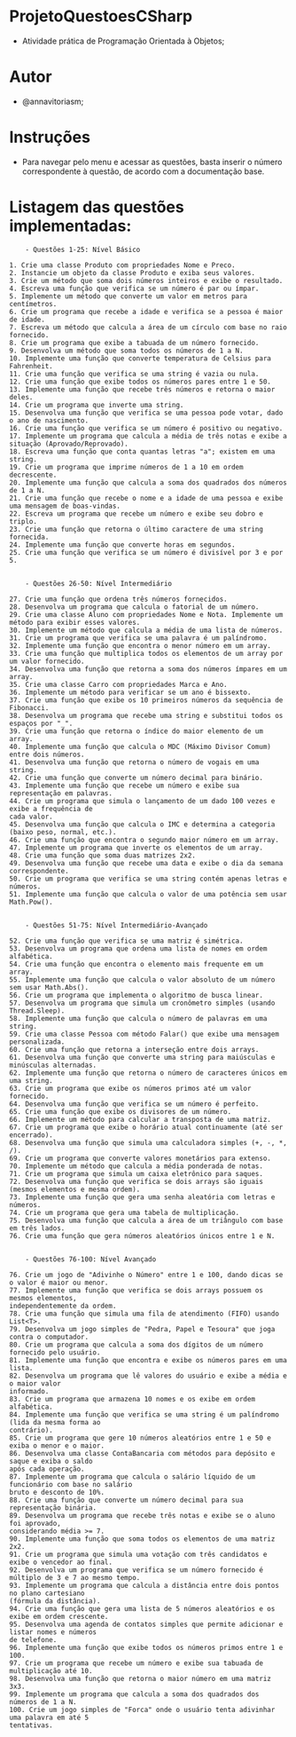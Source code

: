 # ProjetoQuestoesCSharp
- Atividade prática de Programação Orientada à Objetos;
  
# Autor
- @annavitoriasm;

# Instruções
- Para navegar pelo menu e acessar as questões, basta inserir o número correspondente à questão, de acordo com a documentação base.

# Listagem das questões implementadas:

        - Questões 1-25: Nível Básico
        
    1. Crie uma classe Produto com propriedades Nome e Preco.
    2. Instancie um objeto da classe Produto e exiba seus valores.
    3. Crie um método que soma dois números inteiros e exibe o resultado.
    4. Escreva uma função que verifica se um número é par ou ímpar.
    5. Implemente um método que converte um valor em metros para centímetros.
    6. Crie um programa que recebe a idade e verifica se a pessoa é maior de idade.
    7. Escreva um método que calcula a área de um círculo com base no raio fornecido.
    8. Crie um programa que exibe a tabuada de um número fornecido.
    9. Desenvolva um método que soma todos os números de 1 a N.
    10. Implemente uma função que converte temperatura de Celsius para Fahrenheit.
    11. Crie uma função que verifica se uma string é vazia ou nula.
    12. Crie uma função que exibe todos os números pares entre 1 e 50.
    13. Implemente uma função que recebe três números e retorna o maior deles.
    14. Crie um programa que inverte uma string.
    15. Desenvolva uma função que verifica se uma pessoa pode votar, dado o ano de nascimento.
    16. Crie uma função que verifica se um número é positivo ou negativo.
    17. Implemente um programa que calcula a média de três notas e exibe a situação (Aprovado/Reprovado).
    18. Escreva uma função que conta quantas letras "a"; existem em uma string.
    19. Crie um programa que imprime números de 1 a 10 em ordem decrescente.
    20. Implemente uma função que calcula a soma dos quadrados dos números de 1 a N.
    21. Crie uma função que recebe o nome e a idade de uma pessoa e exibe uma mensagem de boas-vindas.
    22. Escreva um programa que recebe um número e exibe seu dobro e triplo.
    23. Crie uma função que retorna o último caractere de uma string fornecida.
    24. Implemente uma função que converte horas em segundos.
    25. Crie uma função que verifica se um número é divisível por 3 e por 5.

    
        - Questões 26-50: Nível Intermediário
    
    27. Crie uma função que ordena três números fornecidos.
    28. Desenvolva um programa que calcula o fatorial de um número.
    29. Crie uma classe Aluno com propriedades Nome e Nota. Implemente um método para exibir esses valores.
    30. Implemente um método que calcula a média de uma lista de números.
    31. Crie um programa que verifica se uma palavra é um palíndromo.
    32. Implemente uma função que encontra o menor número em um array.
    33. Crie uma função que multiplica todos os elementos de um array por um valor fornecido.
    34. Desenvolva uma função que retorna a soma dos números ímpares em um array.
    35. Crie uma classe Carro com propriedades Marca e Ano.
    36. Implemente um método para verificar se um ano é bissexto.
    37. Crie uma função que exibe os 10 primeiros números da sequência de Fibonacci.
    38. Desenvolva um programa que recebe uma string e substitui todos os espaços por "_".
    39. Crie uma função que retorna o índice do maior elemento de um array.
    40. Implemente uma função que calcula o MDC (Máximo Divisor Comum) entre dois números.
    41. Desenvolva uma função que retorna o número de vogais em uma string.
    42. Crie uma função que converte um número decimal para binário.
    43. Implemente uma função que recebe um número e exibe sua representação em palavras.
    44. Crie um programa que simula o lançamento de um dado 100 vezes e exibe a frequência de
    cada valor.
    45. Desenvolva uma função que calcula o IMC e determina a categoria (baixo peso, normal, etc.).
    46. Crie uma função que encontra o segundo maior número em um array.
    47. Implemente um programa que inverte os elementos de um array.
    48. Crie uma função que soma duas matrizes 2x2.
    49. Desenvolva uma função que recebe uma data e exibe o dia da semana correspondente.
    50. Crie um programa que verifica se uma string contém apenas letras e números.
    51. Implemente uma função que calcula o valor de uma potência sem usar Math.Pow().
    

        - Questões 51-75: Nível Intermediário-Avançado
    
    52. Crie uma função que verifica se uma matriz é simétrica.
    53. Desenvolva um programa que ordena uma lista de nomes em ordem alfabética.
    54. Crie uma função que encontra o elemento mais frequente em um array.
    55. Implemente uma função que calcula o valor absoluto de um número sem usar Math.Abs().
    56. Crie um programa que implementa o algoritmo de busca linear.
    57. Desenvolva um programa que simula um cronômetro simples (usando Thread.Sleep).
    58. Implemente uma função que calcula o número de palavras em uma string.
    59. Crie uma classe Pessoa com método Falar() que exibe uma mensagem personalizada.
    60. Crie uma função que retorna a interseção entre dois arrays.
    61. Desenvolva uma função que converte uma string para maiúsculas e minúsculas alternadas.
    62. Implemente uma função que retorna o número de caracteres únicos em uma string.
    63. Crie um programa que exibe os números primos até um valor fornecido.
    64. Desenvolva uma função que verifica se um número é perfeito.
    65. Crie uma função que exibe os divisores de um número.
    66. Implemente um método para calcular a transposta de uma matriz.
    67. Crie um programa que exibe o horário atual continuamente (até ser encerrado).
    68. Desenvolva uma função que simula uma calculadora simples (+, -, *, /).
    69. Crie um programa que converte valores monetários para extenso.
    70. Implemente um método que calcula a média ponderada de notas.
    71. Crie um programa que simula um caixa eletrônico para saques.
    72. Desenvolva uma função que verifica se dois arrays são iguais (mesmos elementos e mesma ordem).
    73. Implemente uma função que gera uma senha aleatória com letras e números.
    74. Crie um programa que gera uma tabela de multiplicação.
    75. Desenvolva uma função que calcula a área de um triângulo com base em três lados.
    76. Crie uma função que gera números aleatórios únicos entre 1 e N.


        - Questões 76-100: Nível Avançado

    76. Crie um jogo de "Adivinhe o Número" entre 1 e 100, dando dicas se o valor é maior ou menor.
    77. Implemente uma função que verifica se dois arrays possuem os mesmos elementos,
    independentemente da ordem.
    78. Crie uma função que simula uma fila de atendimento (FIFO) usando List<T>.
    79. Desenvolva um jogo simples de "Pedra, Papel e Tesoura" que joga contra o computador.
    80. Crie um programa que calcula a soma dos dígitos de um número fornecido pelo usuário.
    81. Implemente uma função que encontra e exibe os números pares em uma lista.
    82. Desenvolva um programa que lê valores do usuário e exibe a média e o maior valor
    informado.
    83. Crie um programa que armazena 10 nomes e os exibe em ordem alfabética.
    84. Implemente uma função que verifica se uma string é um palíndromo (lida da mesma forma ao
    contrário).
    85. Crie um programa que gere 10 números aleatórios entre 1 e 50 e exiba o menor e o maior.
    86. Desenvolva uma classe ContaBancaria com métodos para depósito e saque e exiba o saldo
    após cada operação.
    87. Implemente um programa que calcula o salário líquido de um funcionário com base no salário
    bruto e desconto de 10%.
    88. Crie uma função que converte um número decimal para sua representação binária.
    89. Desenvolva um programa que recebe três notas e exibe se o aluno foi aprovado,
    considerando média >= 7.
    90. Implemente uma função que soma todos os elementos de uma matriz 2x2.
    91. Crie um programa que simula uma votação com três candidatos e exibe o vencedor ao final.
    92. Desenvolva um programa que verifica se um número fornecido é múltiplo de 3 e 7 ao mesmo tempo.
    93. Implemente um programa que calcula a distância entre dois pontos no plano cartesiano
    (fórmula da distância).
    94. Crie uma função que gera uma lista de 5 números aleatórios e os exibe em ordem crescente.
    95. Desenvolva uma agenda de contatos simples que permite adicionar e listar nomes e números
    de telefone.
    96. Implemente uma função que exibe todos os números primos entre 1 e 100.
    97. Crie um programa que recebe um número e exibe sua tabuada de multiplicação até 10.
    98. Desenvolva uma função que retorna o maior número em uma matriz 3x3.
    99. Implemente um programa que calcula a soma dos quadrados dos números de 1 a N.
    100. Crie um jogo simples de "Forca" onde o usuário tenta adivinhar uma palavra em até 5
    tentativas.
